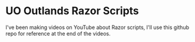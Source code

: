 # UO Outlands Razor Scripts
I've been making videos on YouTube about Razor scripts, I'll use this github repo for reference at the end of the videos.
